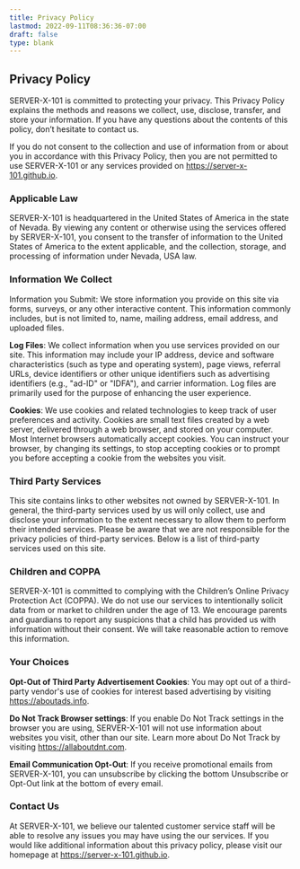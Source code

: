 ```yaml
---
title: Privacy Policy
lastmod: 2022-09-11T08:36:36-07:00
draft: false
type: blank
---
```


## Privacy Policy

SERVER-X-101 is committed to protecting your privacy. This Privacy Policy explains the methods and reasons we collect, use, disclose, transfer, and store your information. If you have any questions about the contents of this policy, don’t hesitate to contact us.

If you do not consent to the collection and use of information from or about you in accordance with this Privacy Policy, then you are not permitted to use SERVER-X-101 or any services provided on https://server-x-101.github.io.

### Applicable Law
SERVER-X-101 is headquartered in the United States of America in the state of Nevada. By viewing any content or otherwise using the services offered by SERVER-X-101, you consent to the transfer of information to the United States of America to the extent applicable, and the collection, storage, and processing of information under Nevada, USA law.

### Information We Collect
Information you Submit: We store information you provide on this site via forms, surveys, or any other interactive content. This information commonly includes, but is not limited to, name, mailing address, email address, and uploaded files.

**Log Files**: We collect information when you use services provided on our site. This information may include your IP address, device and software characteristics (such as type and operating system), page views, referral URLs, device identifiers or other unique identifiers such as advertising identifiers (e.g., "ad-ID" or "IDFA"), and carrier information. Log files are primarily used for the purpose of enhancing the user experience.

**Cookies**: We use cookies and related technologies to keep track of user preferences and activity. Cookies are small text files created by a web server, delivered through a web browser, and stored on your computer. Most Internet browsers automatically accept cookies. You can instruct your browser, by changing its settings, to stop accepting cookies or to prompt you before accepting a cookie from the websites you visit.

### Third Party Services
This site contains links to other websites not owned by SERVER-X-101. In general, the third-party services used by us will only collect, use and disclose your information to the extent necessary to allow them to perform their intended services. Please be aware that we are not responsible for the privacy policies of third-party services. Below is a list of third-party services used on this site.

### Children and COPPA
SERVER-X-101 is committed to complying with the Children’s Online Privacy Protection Act (COPPA). We do not use our services to intentionally solicit data from or market to children under the age of 13. We encourage parents and guardians to report any suspicions that a child has provided us with information without their consent. We will take reasonable action to remove this information.

### Your Choices
**Opt-Out of Third Party Advertisement Cookies**: You may opt out of a third-party vendor's use of cookies for interest based advertising by visiting https://aboutads.info.

**Do Not Track Browser settings**: If you enable Do Not Track settings in the browser you are using, SERVER-X-101 will not use information about websites you visit, other than our site. Learn more about Do Not Track by visiting https://allaboutdnt.com.

**Email Communication Opt-Out**: If you receive promotional emails from SERVER-X-101, you can unsubscribe by clicking the bottom Unsubscribe or Opt-Out link at the bottom of every email.

### Contact Us
At SERVER-X-101, we believe our talented customer service staff will be able to resolve any issues you may have using the our services. If you would like additional information about this privacy policy, please visit our homepage at https://server-x-101.github.io.
